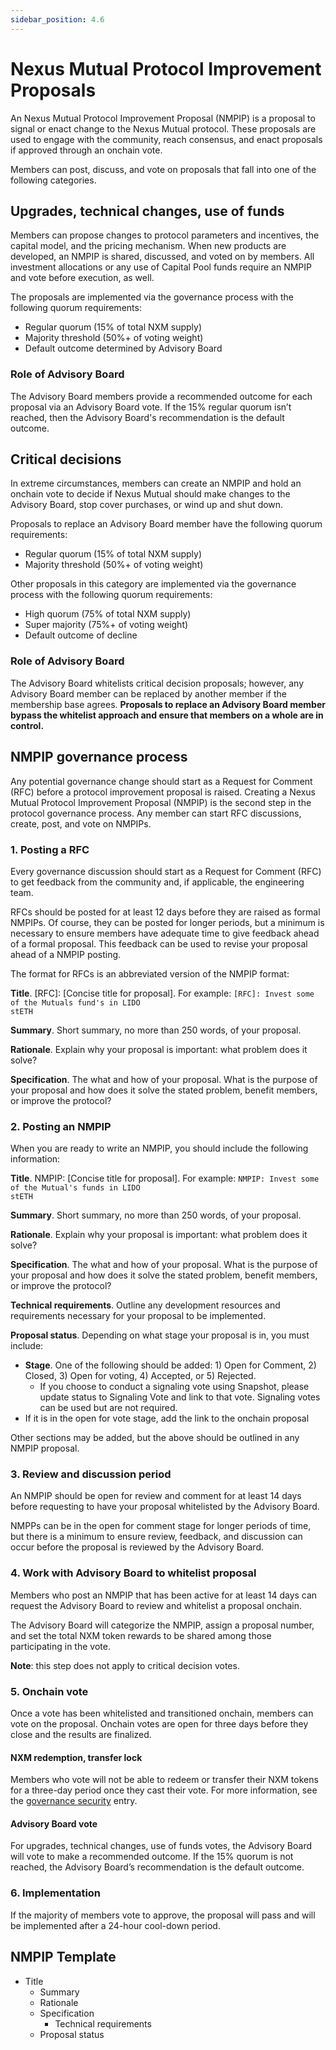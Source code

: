 ```yaml
---
sidebar_position: 4.6
---
```


# Nexus Mutual Protocol Improvement Proposals

An Nexus Mutual Protocol Improvement Proposal (NMPIP) is a proposal to signal or enact change to the Nexus Mutual protocol. These proposals are used to engage with the community, reach consensus, and enact proposals if approved through an onchain vote.

Members can post, discuss, and vote on proposals that fall into one of the following categories. 

## Upgrades, technical changes, use of funds

Members can propose changes to protocol parameters and incentives, the capital model, and the pricing mechanism. When new products are developed, an NMPIP is shared, discussed, and voted on by members. All investment allocations or any use of Capital Pool funds require an NMPIP and vote before execution, as well.

The proposals are implemented via the governance process with the following quorum requirements:
* Regular quorum (15% of total NXM supply)
* Majority threshold (50%+ of voting weight)
* Default outcome determined by Advisory Board

### Role of Advisory Board

The Advisory Board members provide a recommended outcome for each proposal via an Advisory Board vote. If the 15% regular quorum isn’t reached, then the Advisory Board's recommendation is the default outcome.

## Critical decisions

In extreme circumstances, members can create an NMPIP and hold an onchain vote to decide if Nexus Mutual should make changes to the Advisory Board, stop cover purchases, or wind up and shut down. 

Proposals to replace an Advisory Board member have the following quorum requirements:
* Regular quorum (15% of total NXM supply)
* Majority threshold (50%+ of voting weight)

Other proposals in this category are implemented via the governance process with the following quorum requirements:
* High quorum (75% of total NXM supply)
* Super majority (75%+ of voting weight)
* Default outcome of decline

### Role of Advisory Board

The Advisory Board whitelists critical decision proposals; however, any Advisory Board member can be replaced by another member if the membership base agrees. **Proposals to replace an Advisory Board member bypass the whitelist approach and ensure that members on a whole are in control.**

## NMPIP governance process

Any potential governance change should start as a Request for Comment (RFC) before a protocol improvement proposal is raised. Creating a Nexus Mutual Protocol Improvement Proposal (NMPIP) is the second step in the protocol governance process. Any member can start RFC discussions, create, post, and vote on NMPIPs.

### 1. Posting a RFC

Every governance discussion should start as a Request for Comment (RFC) to get feedback from the community and, if applicable, the engineering team.

RFCs should be posted for at least 12 days before they are raised as formal NMPIPs. Of course, they can be posted for longer periods, but a minimum is necessary to ensure members have adequate time to give feedback ahead of a formal proposal. This feedback can be used to revise your proposal ahead of a NMPIP posting.

The format for RFCs is an abbreviated version of the NMPIP format:

**Title**. [RFC]: [Concise title for proposal]. For example: <code>[RFC]: Invest some of the Mutuals fund's in LIDO stETH</code>

**Summary**. Short summary, no more than 250 words, of your proposal.

**Rationale**. Explain why your proposal is important: what problem does it solve?

**Specification**. The what and how of your proposal. What is the purpose of your proposal and how does it solve the stated problem, benefit members, or improve the protocol?

### 2. Posting an NMPIP

When you are ready to write an NMPIP, you should include the following information:

**Title**. NMPIP: [Concise title for proposal]. For example: <code>NMPIP: Invest some of the Mutual's funds in LIDO stETH</code>

**Summary**. Short summary, no more than 250 words, of your proposal.

**Rationale**. Explain why your proposal is important: what problem does it solve?

**Specification**. The what and how of your proposal. What is the purpose of your proposal and how does it solve the stated problem, benefit members, or improve the protocol?

**Technical requirements**. Outline any development resources and requirements necessary for your proposal to be implemented.

**Proposal status**. Depending on what stage your proposal is in, you must include:
* **Stage**. One of the following should be added: 1) Open for Comment, 2) Closed, 3) Open for voting, 4) Accepted, or 5) Rejected.
  * If you choose to conduct a signaling vote using Snapshot, please update status to Signaling Vote and link to that vote. Signaling votes can be used but are not required.
* If it is in the open for vote stage, add the link to the onchain proposal

Other sections may be added, but the above should be outlined in any NMPIP proposal.

### 3. Review and discussion period

An NMPIP should be open for review and comment for at least 14 days before requesting to have your proposal whitelisted by the Advisory Board.

NMPPs can be in the open for comment stage for longer periods of time, but there is a minimum to ensure review, feedback, and discussion can occur before the proposal is reviewed by the Advisory Board.

### 4. Work with Advisory Board to whitelist proposal


Members who post an NMPIP that has been active for at least 14 days can request the Advisory Board to review and whitelist a proposal onchain.

The Advisory Board will categorize the NMPIP, assign a proposal number, and set the total NXM token rewards to be shared among those participating in the vote.

**Note**: this step does not apply to critical decision votes. 

### 5. Onchain vote

Once a vote has been whitelisted and transitioned onchain, members can vote on the proposal. Onchain votes are open for three days before they close and the results are finalized.

#### NXM redemption, transfer lock

Members who vote will not be able to redeem or transfer their NXM tokens for a three-day period once they cast their vote. For more information, see the [governance security](/governance/#governance-security) entry.

#### Advisory Board vote

For upgrades, technical changes, use of funds votes, the Advisory Board will vote to make a recommended outcome. If the 15% quorum is not reached, the Advisory Board’s recommendation is the default outcome.

### 6. Implementation

If the majority of members vote to approve, the proposal will pass and will be implemented after a 24-hour cool-down period.

## NMPIP Template

* Title
  * Summary
  * Rationale
  * Specification
    * Technical requirements
  * Proposal status
